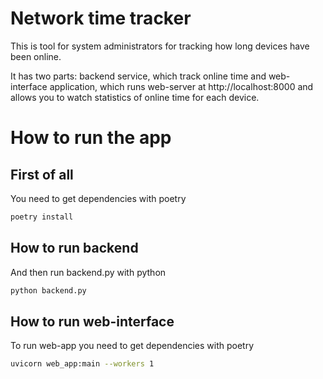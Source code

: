 # Network time tracker
This is tool for system administrators for tracking how long devices have been online. 

It has two parts: backend service, which track online time and web-interface application, which runs web-server at 
http://localhost:8000 and allows you to watch statistics of online time for each device.

# How to run the app

## First of all
You need to get dependencies with poetry
```bash
poetry install
```

## How to run backend
And then run backend.py with python
```bash
python backend.py
```

## How to run web-interface
To run web-app you need to get dependencies with poetry 
```bash
uvicorn web_app:main --workers 1
```
